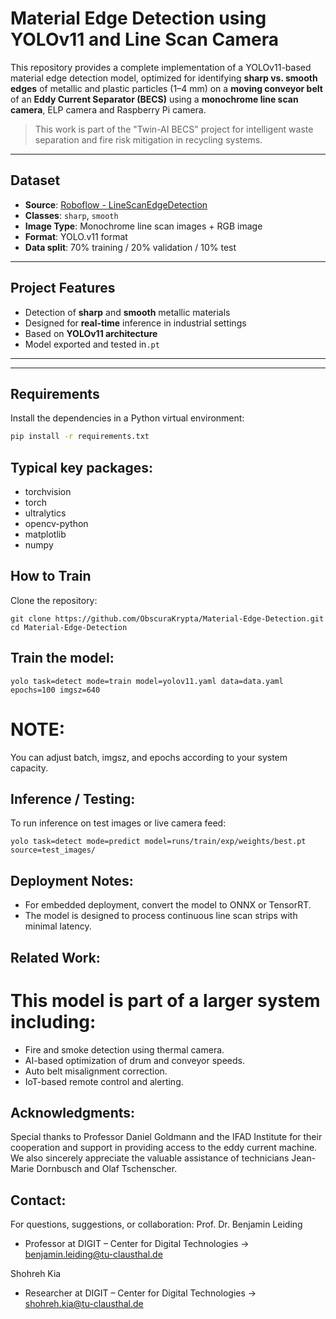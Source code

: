# Material Edge Detection using YOLOv11 and Line Scan Camera

This repository provides a complete implementation of a YOLOv11-based material edge detection model, optimized for identifying **sharp vs. smooth edges** of metallic and plastic particles (1–4 mm) on a **moving conveyor belt** of an **Eddy Current Separator (BECS)** using a **monochrome line scan camera**, ELP camera and Raspberry Pi camera.

> This work is part of the "Twin-AI BECS" project for intelligent waste separation and fire risk mitigation in recycling systems.

---

##  Dataset

- **Source**: [Roboflow - LineScanEdgeDetection](https://universe.roboflow.com/ecs-hj1jt/linescanedgedetection)
- **Classes**: `sharp`, `smooth`
- **Image Type**: Monochrome line scan images + RGB image 
- **Format**: YOLO.v11 format
- **Data split**: 70% training / 20% validation / 10% test

---

##  Project Features

- Detection of **sharp** and **smooth** metallic materials
- Designed for **real-time** inference in industrial settings
- Based on **YOLOv11 architecture**
- Model exported and tested in`.pt` 

---

---

##  Requirements

Install the dependencies in a Python virtual environment:

```bash
pip install -r requirements.txt
```

##  Typical key packages:
- torchvision
- torch
- ultralytics
- opencv-python
- matplotlib
- numpy

##  How to Train
Clone the repository:
```
git clone https://github.com/ObscuraKrypta/Material-Edge-Detection.git
cd Material-Edge-Detection
```

## Train the model:
```
yolo task=detect mode=train model=yolov11.yaml data=data.yaml epochs=100 imgsz=640
```

# NOTE: 
You can adjust batch, imgsz, and epochs according to your system capacity.


## Inference / Testing:

To run inference on test images or live camera feed:

```
yolo task=detect mode=predict model=runs/train/exp/weights/best.pt source=test_images/
```

## Deployment Notes:
- For embedded deployment, convert the model to ONNX or TensorRT.
- The model is designed to process continuous line scan strips with minimal latency.


## Related Work:
# This model is part of a larger system including:

- Fire and smoke detection using thermal camera.
- AI-based optimization of drum and conveyor speeds.
- Auto belt misalignment correction.
- IoT-based remote control and alerting.


 ## Acknowledgments:

 Special thanks to Professor Daniel Goldmann and the IFAD Institute for their cooperation and support in providing access to the eddy current machine. We also sincerely appreciate the valuable assistance of technicians Jean-Marie Dornbusch and Olaf Tschenscher.


 ##  Contact:
 For questions, suggestions, or collaboration:
 Prof. Dr. Benjamin Leiding
 - Professor at DIGIT – Center for Digital Technologies -> benjamin.leiding@tu-clausthal.de
 
 Shohreh Kia
 - Researcher at DIGIT – Center for Digital Technologies -> shohreh.kia@tu-clausthal.de


























































